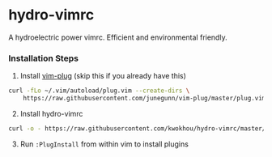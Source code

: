 # hydro-vimrc
A hydroelectric power vimrc. Efficient and environmental friendly.

### Installation Steps
1. Install [vim-plug](https://github.com/junegunn/vim-plug) (skip this if you already have this)

  ```sh
  curl -fLo ~/.vim/autoload/plug.vim --create-dirs \
      https://raw.githubusercontent.com/junegunn/vim-plug/master/plug.vim
  ```

2. Install hydro-vimrc

  ```sh
  curl -o - https://raw.githubusercontent.com/kwokhou/hydro-vimrc/master/install.sh | sh
  ```

3. Run `:PlugInstall` from within vim to install plugins
